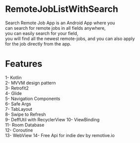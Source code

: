 # RemoteJobListWithSearch

Search Remote Job App is an Android App where you  
can search for remote jobs in all fields anywhere,  
you can easily search for your field,  
you will find all the newest remote-jobs, 
and you can also apply  
for the job directly from the app. 

# Features

1- Kotlin  
2- MVVM design pattern  
3- Retrofit2  
4- Glide  
5- Navigation Components  
6- Safe Args  
7- TabLayout  
8- Swipe to Refresh   
9- DeffUtil with  RecyclerView
10- ViewBinding  
11- Room Database  
12- Coroutine  
13- WebView
14- Free Api for indie dev by remotive.io  
